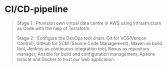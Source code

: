 # CI/CD-pipeline

> Stage 1 : Provision own virtual data centre in AWS using Infrastructure as Code with the help of Terraform.

> Stage 2 : Configure the DevOps tool chain. Git for VCS(Version Control), GitHub for SCM (Source Code Management), Maven as build tool, Jenkins as continuous integration tool, Nexus as repository manager, Ansible for build and configuration management, Apache tomcat and Docker to host our web application.


